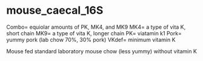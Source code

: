 # mouse_caecal_16S

Combo= equiolar amounts of PK, MK4, and MK9
MK4= a type of vita K, short chain
MK9= a type of vita K, longer chain
PK= viatamin k1
Pork= yummy pork (lab chow 70%, 30% pork)
VKdef= minimum vitamin K

Mouse fed standard laboratory mouse chow (less yummy) without vitamin K
